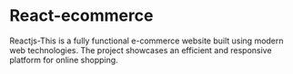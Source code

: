 # React-ecommerce
Reactjs-This is a fully functional e-commerce website built using modern web technologies. The project showcases an efficient and responsive platform for online shopping.
